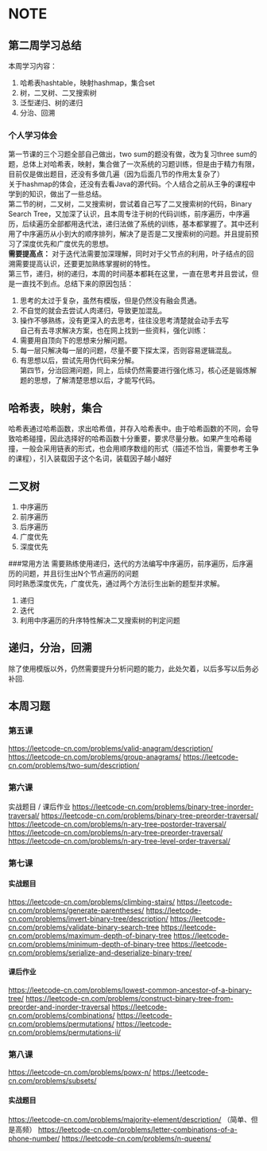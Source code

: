 # NOTE

## 第二周学习总结
本周学习内容：  
1. 哈希表hashtable，映射hashmap，集合set  
2. 树，二叉树、二叉搜索树  
3. 泛型递归、树的递归  
4. 分治、回溯  
### 个人学习体会
第一节课的三个习题全部自己做出，two sum的题没有做，改为复习three sum的题，总体上对哈希表，映射，集合做了一次系统的习题训练，但是由于精力有限，目前仅是做出题目，还没有多做几遍（因为后面几节的作用太复杂了）  
关于hashmap的体会，还没有去看Java的源代码。个人结合之前从王争的课程中学到的知识，做出了一些总结。  
第二节的树，二叉树，二叉搜索树，尝试着自己写了二叉搜索树的代码，Binary Search Tree，又加深了认识，且本周专注于树的代码训练，前序遍历，中序遍历，后续遍历全部都用迭代法，递归法做了系统的训练，基本都掌握了。其中还利用了中序遍历从小到大的顺序排列，解决了是否是二叉搜索树的问题。并且提前预习了深度优先和广度优先的思想。  
**需要提高点：** 对于迭代法需要加深理解，同时对于父节点的利用，叶子结点的回溯需要提高认识，还要更加熟练掌握树的特性。  
第三节，递归，树的递归，本周的时间基本都耗在这里，一直在思考并且尝试，但是一直找不到点。总结下来的原因包括：  
1. 思考的太过于复杂，虽然有模版，但是仍然没有融会贯通。  
2. 不自觉的就会去尝试人肉递归，导致更加混乱。  
3. 操作不够熟练，没有更深入的去思考，往往没思考清楚就会动手去写    
自己有去寻求解决方案，也在网上找到一些资料，强化训练：  
1. 需要用自顶向下的思想来分解问题。  
2. 每一层只解决每一层的问题，尽量不要下探太深，否则容易逻辑混乱。  
3. 有思想以后，尝试先用伪代码来分解。  
第四节，分治回溯问题，同上，后续仍然需要进行强化练习，核心还是锻炼解题的思想，了解清楚思想以后，才能写代码。  
## 哈希表，映射，集合
哈希表通过哈希函数，求出哈希值，并存入哈希表中。由于哈希函数的不同，会导致哈希碰撞，因此选择好的哈希函数十分重要，要求尽量分散。如果产生哈希碰撞，一般会采用链表的形式，也会用顺序数组的形式（描述不恰当，需要参考王争的课程），引入装载因子这个名词，装载因子越小越好
## 二叉树
1. 中序遍历  
2. 前序遍历    
3. 后序遍历  
4. 广度优先  
5. 深度优先  

###常用方法
需要熟练使用递归，迭代的方法编写中序遍历，前序遍历，后序遍历的问题，并且衍生出N个节点遍历的问题  
同时熟悉深度优先，广度优先，通过两个方法衍生出新的题型并求解。  
1. 递归   
2. 迭代  
3. 利用中序遍历的升序特性解决二叉搜索树的判定问题

## 递归，分治，回溯
除了使用模版以外，仍然需要提升分析问题的能力，此处欠着，以后多写以后务必补回.   

## 本周习题
### 第五课
https://leetcode-cn.com/problems/valid-anagram/description/
https://leetcode-cn.com/problems/group-anagrams/
https://leetcode-cn.com/problems/two-sum/description/  
### 第六课
实战题目 / 课后作业
https://leetcode-cn.com/problems/binary-tree-inorder-traversal/
https://leetcode-cn.com/problems/binary-tree-preorder-traversal/
https://leetcode-cn.com/problems/n-ary-tree-postorder-traversal/
https://leetcode-cn.com/problems/n-ary-tree-preorder-traversal/
https://leetcode-cn.com/problems/n-ary-tree-level-order-traversal/    
### 第七课
#### 实战题目
https://leetcode-cn.com/problems/climbing-stairs/
https://leetcode-cn.com/problems/generate-parentheses/
https://leetcode-cn.com/problems/invert-binary-tree/description/
https://leetcode-cn.com/problems/validate-binary-search-tree
https://leetcode-cn.com/problems/maximum-depth-of-binary-tree
https://leetcode-cn.com/problems/minimum-depth-of-binary-tree
https://leetcode-cn.com/problems/serialize-and-deserialize-binary-tree/  
#### 课后作业
https://leetcode-cn.com/problems/lowest-common-ancestor-of-a-binary-tree/
https://leetcode-cn.com/problems/construct-binary-tree-from-preorder-and-inorder-traversal
https://leetcode-cn.com/problems/combinations/
https://leetcode-cn.com/problems/permutations/
https://leetcode-cn.com/problems/permutations-ii/  
### 第八课
https://leetcode-cn.com/problems/powx-n/
https://leetcode-cn.com/problems/subsets/  
#### 实战题目
https://leetcode-cn.com/problems/majority-element/description/ （简单、但是高频）
https://leetcode-cn.com/problems/letter-combinations-of-a-phone-number/
https://leetcode-cn.com/problems/n-queens/